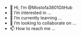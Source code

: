 - 👋 Hi, I’m @Mostofa3801GitHub
- 👀 I’m interested in ...
- 🌱 I’m currently learning ...
- 💞️ I’m looking to collaborate on ...
- 📫 How to reach me ...

<!---
Mostofa3801GitHub/Mostofa3801GitHub is a ✨ special ✨ repository because its `README.md` (this file) appears on your GitHub profile.
You can click the Preview link to take a look at your changes.
--->
